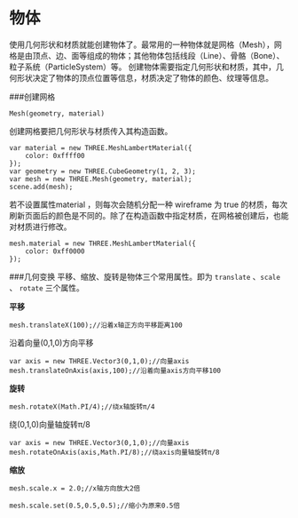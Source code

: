 物体
===
使用几何形状和材质就能创建物体了。最常用的一种物体就是网格（Mesh），网格是由顶点、边、面等组成的物体；其他物体包括线段（Line）、骨骼（Bone）、粒子系统（ParticleSystem）等。
创建物体需要指定几何形状和材质，其中，几何形状决定了物体的顶点位置等信息，材质决定了物体的颜色、纹理等信息。

###创建网格

    Mesh(geometry, material)

创建网格要把几何形状与材质传入其构造函数。

    var material = new THREE.MeshLambertMaterial({
        color: 0xffff00
    });
    var geometry = new THREE.CubeGeometry(1, 2, 3);
    var mesh = new THREE.Mesh(geometry, material);
    scene.add(mesh);
若不设置属性material ，则每次会随机分配一种 wireframe 为 true 的材质，每次刷新页面后的颜色是不同的。除了在构造函数中指定材质，在网格被创建后，也能对材质进行修改。

    mesh.material = new THREE.MeshLambertMaterial({
        color: 0xff0000
    });

###几何变换
平移、缩放、旋转是物体三个常用属性。即为  `translate` 、`scale` 、 `rotate` 三个属性。

**平移**


    mesh.translateX(100);//沿着x轴正方向平移距离100

沿着向量(0,1,0)方向平移

    var axis = new THREE.Vector3(0,1,0);//向量axis
    mesh.translateOnAxis(axis,100);//沿着向量axis方向平移100

**旋转**

    mesh.rotateX(Math.PI/4);//绕x轴旋转π/4

绕(0,1,0)向量轴旋转π/8

    var axis = new THREE.Vector3(0,1,0);//向量axis
    mesh.rotateOnAxis(axis,Math.PI/8);//绕axis向量轴旋转π/8
**缩放**

    mesh.scale.x = 2.0;//x轴方向放大2倍

    mesh.scale.set(0.5,0.5,0.5);//缩小为原来0.5倍


